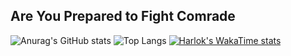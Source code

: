 ## Are You Prepared to Fight Comrade
![Anurag's GitHub stats](https://github-readme-stats.vercel.app/api?username=ADmex1&show_icons=true&theme=synthwave)
![Top Langs](https://github-readme-stats.vercel.app/api/top-langs/?username=ADmex1&layout=compact)
[![Harlok's WakaTime stats](https://github-readme-stats.vercel.app/api/wakatime?username=ffflabs)](https://github.com/ADmex1/github-readme-stats)
